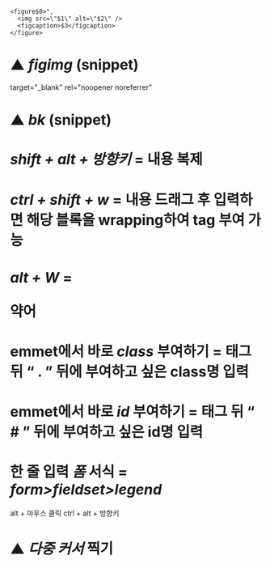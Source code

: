    <figure$0>",
      <img src=\"$1\" alt=\"$2\" />
      <figcaption>$3</figcaption>
    </figure>

# ▲ _figimg_ (snippet)

target=\"\_blank\" rel=\"noopener noreferrer\"

# ▲ _bk_ (snippet)

# _shift + alt + 방향키_ = 내용 복제

# _ctrl + shift + w_ = 내용 드래그 후 입력하면 해당 블록을 wrapping하여 tag 부여 가능

# _alt + W_ = <p> 약어

# emmet에서 바로 _class_ 부여하기 = 태그 뒤 “ . ” 뒤에 부여하고 싶은 class명 입력

# emmet에서 바로 _id_ 부여하기 = 태그 뒤 “ # ” 뒤에 부여하고 싶은 id명 입력

# 한 줄 입력 _폼_ 서식 = _form>fieldset>legend_

alt + 마우스 클릭
ctrl + alt + 방향키

# ▲ _다중 커서_ 찍기
